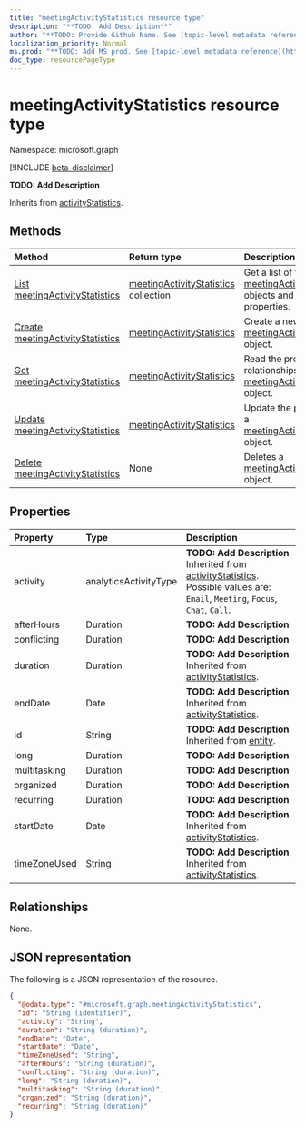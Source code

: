 ```yaml
---
title: "meetingActivityStatistics resource type"
description: "**TODO: Add Description**"
author: "**TODO: Provide Github Name. See [topic-level metadata reference](https://msgo.azurewebsites.net/add/document/guidelines/metadata.html#topic-level-metadata)**"
localization_priority: Normal
ms.prod: "**TODO: Add MS prod. See [topic-level metadata reference](https://msgo.azurewebsites.net/add/document/guidelines/metadata.html#topic-level-metadata)**"
doc_type: resourcePageType
---
```


# meetingActivityStatistics resource type

Namespace: microsoft.graph

[!INCLUDE [beta-disclaimer](../../includes/beta-disclaimer.md)]

**TODO: Add Description**


Inherits from [activityStatistics](../resources/activitystatistics.md).

## Methods
|Method|Return type|Description|
|:---|:---|:---|
|[List meetingActivityStatistics](../api/meetingactivitystatistics-list.md)|[meetingActivityStatistics](../resources/meetingactivitystatistics.md) collection|Get a list of the [meetingActivityStatistics](../resources/meetingactivitystatistics.md) objects and their properties.|
|[Create meetingActivityStatistics](../api/meetingactivitystatistics-create.md)|[meetingActivityStatistics](../resources/meetingactivitystatistics.md)|Create a new [meetingActivityStatistics](../resources/meetingactivitystatistics.md) object.|
|[Get meetingActivityStatistics](../api/meetingactivitystatistics-get.md)|[meetingActivityStatistics](../resources/meetingactivitystatistics.md)|Read the properties and relationships of a [meetingActivityStatistics](../resources/meetingactivitystatistics.md) object.|
|[Update meetingActivityStatistics](../api/meetingactivitystatistics-update.md)|[meetingActivityStatistics](../resources/meetingactivitystatistics.md)|Update the properties of a [meetingActivityStatistics](../resources/meetingactivitystatistics.md) object.|
|[Delete meetingActivityStatistics](../api/meetingactivitystatistics-delete.md)|None|Deletes a [meetingActivityStatistics](../resources/meetingactivitystatistics.md) object.|

## Properties
|Property|Type|Description|
|:---|:---|:---|
|activity|analyticsActivityType|**TODO: Add Description** Inherited from [activityStatistics](../resources/activitystatistics.md). Possible values are: `Email`, `Meeting`, `Focus`, `Chat`, `Call`.|
|afterHours|Duration|**TODO: Add Description**|
|conflicting|Duration|**TODO: Add Description**|
|duration|Duration|**TODO: Add Description** Inherited from [activityStatistics](../resources/activitystatistics.md).|
|endDate|Date|**TODO: Add Description** Inherited from [activityStatistics](../resources/activitystatistics.md).|
|id|String|**TODO: Add Description** Inherited from [entity](../resources/entity.md).|
|long|Duration|**TODO: Add Description**|
|multitasking|Duration|**TODO: Add Description**|
|organized|Duration|**TODO: Add Description**|
|recurring|Duration|**TODO: Add Description**|
|startDate|Date|**TODO: Add Description** Inherited from [activityStatistics](../resources/activitystatistics.md).|
|timeZoneUsed|String|**TODO: Add Description** Inherited from [activityStatistics](../resources/activitystatistics.md).|

## Relationships
None.

## JSON representation
The following is a JSON representation of the resource.
<!-- {
  "blockType": "resource",
  "keyProperty": "id",
  "@odata.type": "microsoft.graph.meetingActivityStatistics",
  "baseType": "microsoft.graph.activityStatistics",
  "openType": false
}
-->
``` json
{
  "@odata.type": "#microsoft.graph.meetingActivityStatistics",
  "id": "String (identifier)",
  "activity": "String",
  "duration": "String (duration)",
  "endDate": "Date",
  "startDate": "Date",
  "timeZoneUsed": "String",
  "afterHours": "String (duration)",
  "conflicting": "String (duration)",
  "long": "String (duration)",
  "multitasking": "String (duration)",
  "organized": "String (duration)",
  "recurring": "String (duration)"
}
```

